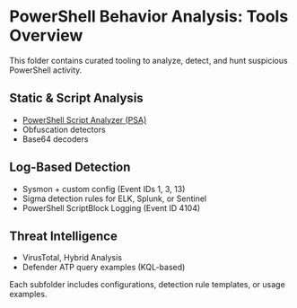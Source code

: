# PowerShell Behavior Analysis: Tools Overview

This folder contains curated tooling to analyze, detect, and hunt suspicious PowerShell activity.

## Static & Script Analysis
- [PowerShell Script Analyzer (PSA)](https://github.com/PowerShell/PSScriptAnalyzer)
- Obfuscation detectors
- Base64 decoders

## Log-Based Detection
- Sysmon + custom config (Event IDs 1, 3, 13)
- Sigma detection rules for ELK, Splunk, or Sentinel
- PowerShell ScriptBlock Logging (Event ID 4104)

## Threat Intelligence
- VirusTotal, Hybrid Analysis
- Defender ATP query examples (KQL-based)

Each subfolder includes configurations, detection rule templates, or usage examples.


